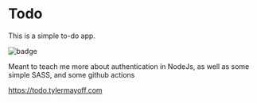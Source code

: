 # Todo

This is a simple to-do app.

![badge](https://github.com/tmayoff/Todo/workflows/ftp-deploy.yml/badge.svg)

Meant to teach me more about authentication in NodeJs, as well as some simple SASS, and some github actions

https://todo.tylermayoff.com

